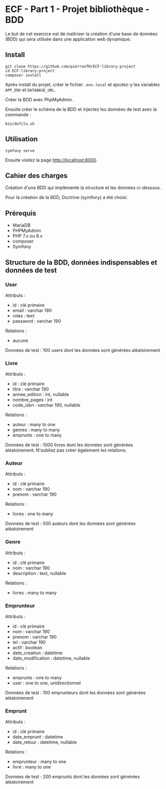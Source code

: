 # ECF - Part 1 - Projet bibliothèque - BDD

Le but de cet exercice est de maîtriser la création d'une base de données (BDD) qui sera utilisée dans une application web dynamique.

## Install

    git clone https://github.com/pierrooTH/ECF-library-project
    cd ECF-library-project
    composer install

Après install du projet, créer le fichier `.env.local` et ajoutez-y les variables `APP_ENV` et `DATABASE_URL`.

Créer la BDD avec PhpMyAdmin.

Ensuite créer le schéma de la BDD et injectez les données de test avec la commande :

    bin/dofilo.sh

## Utilisation

    symfony serve

Ensuite visitez la page [http://localhost:8000](http://localhost:8000).

## Cahier des charges

Création d'une BDD qui implémente la structure et les données ci-dessous.

Pour la création de la BDD, Doctrine (symfony) a été choisi.

## Prérequis

- MariaDB
- PHPMyAdmin
- PHP 7.x ou 8.x
- composer
- Symfony

## Structure de la BDD, données indispensables et données de test

### User

Attributs :

- id : clé primaire
- email : varchar 190
- roles : text
- password : varchar 190

Relations :

- aucune

Données de test : 100 users dont les données sont générées aléatoirement

### Livre

Attributs :

- id : clé primaire
- titre : varchar 190
- annee_edition : int, nullable
- nombre_pages : int
- code_isbn : varchar 190, nullable

Relations :

- auteur : many to one
- genres : many to many
- emprunts : one to many

Données de test : 1000 livres dont les données sont générées aléatoirement.
N'oubliez pas créer également les relations.

### Auteur

Attributs :

- id : clé primaire
- nom : varchar 190
- prenom : varchar 190

Relations :

- livres : one to many

Données de test : 500 auteurs dont les données sont générées aléatoirement

### Genre

Attributs :

- id : clé primaire
- nom : varchar 190
- description : text, nullable

Relations :

- livres : many to many

### Emprunteur

Attributs :

- id : clé primaire
- nom : varchar 190
- prenom : varchar 190
- tel : varchar 190
- actif : boolean
- date_creation : datetime
- date_modification : datetime, nullable

Relations :

- emprunts : one to many
- user : one to one, unidirectionnel

Données de test : 100 emprunteurs dont les données sont générées aléatoirement

### Emprunt

Attributs :

- id : clé primaire
- date_emprunt : datetime
- date_retour : datetime, nullable

Relations :

- emprunteur : many to one
- livre : many to one

Données de test : 200 emprunts dont les données sont générées aléatoirement

